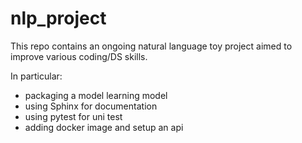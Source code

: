 # nlp_project

This repo contains an ongoing  natural language toy project aimed to improve various coding/DS skills.

In particular:
- packaging a model learning model
- using Sphinx for documentation
- using pytest for uni test
- adding docker image and setup an api 

